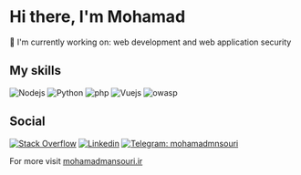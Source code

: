 <h1>Hi there, I'm Mohamad</h1>

🔭 I'm currently working on: web development and web application security

## My skills

![Nodejs](https://img.shields.io/badge/-Node.js-339933?style=flat-square&logo=node.js&logoColor=ffffff)
![Python](https://img.shields.io/badge/-Python-3776AB?style=flat-square&logo=Python&logoColor=ffffff)
![php](https://img.shields.io/badge/-php-777bb4?style=flat-square&logo=php&logoColor=ffffff)
![Vuejs](https://img.shields.io/badge/-Vue.js-4FC08D?style=flat-square&logo=vue.js&logoColor=ffffff)
![owasp](https://img.shields.io/badge/-owasp-000000?style=flat-square&logo=owasp&logoColor=ffffff)


## Social

[![Stack Overflow](https://img.shields.io/badge/-Stack_Overflow-D64A17?style=social&logo=stack-overflow&logoColor=D64A17)](https://stackoverflow.com/users/11864721/mohamadmansouri)
[![Linkedin](https://img.shields.io/badge/LinkedIn-0077B5?style=social&logo=linkedin&logoColor=0077B5)](https://www.linkedin.com/in/mohammadmansourii/) 
[![Telegram: mohamadmnsouri](https://img.shields.io/badge/-Telegram-2CA5E0?style=social&logo=Telegram&logoColor=2CA5E0&link=https://www.telegram.me/mohamadmnsouri/)](https://www.telegram.me/mohamadmnsouri/)

For more visit [mohamadmansouri.ir](https://mohamadmansouri.ir)
